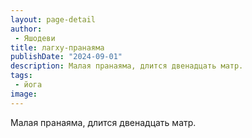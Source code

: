 ```yaml
---
layout: page-detail
author:
 - Яшодеви
title: лагху-пранаяма
publishDate: "2024-09-01"
description: Малая пранаяма, длится двенадцать матр.
tags:
 - йога
image: 
---
```


Малая пранаяма, длится двенадцать матр.

